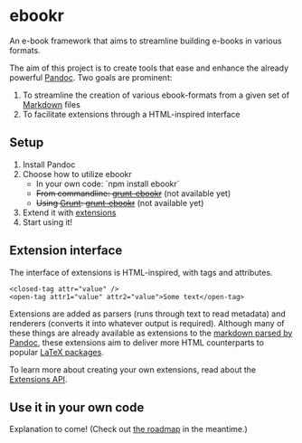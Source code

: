 ebookr
======

An e-book framework that aims to streamline building e-books in various formats.

The aim of this project is to create tools that ease and enhance the already powerful [Pandoc](http://johnmacfarlane.net/pandoc/). Two goals are prominent:

1. To streamline the creation of various ebook-formats from a given set of [Markdown](http://daringfireball.net/projects/markdown/) files
2. To facilitate extensions through a HTML-inspired interface

Setup
-----

1. Install Pandoc
2. Choose how to utilize ebookr
    * In your own code: ´npm install ebookr´
    * ~~From commandline: [grunt-ebookr](https://github.com/ebookr/ebookr-cli)~~ (not available yet)
    * ~~Using [Grunt](http://gruntjs.com/): [grunt-ebookr](https://github.com/ebookr/grunt-ebookr)~~ (not available yet)
3. Extend it with [extensions](https://github.com/ebookr/ebookr/wiki/Available_extensions)
4. Start using it!

Extension interface
-------------------

The interface of extensions is HTML-inspired, with tags and attributes.

    <closed-tag attr="value" />
    <open-tag attr1="value" attr2="value">Some text</open-tag>

Extensions are added as parsers (runs through text to read metadata) and renderers (converts it into whatever output is required). Although many of these things are already available as extensions to the [markdown parsed by Pandoc](http://johnmacfarlane.net/pandoc/README.html#pandocs-markdown), these extensions aim to deliver more HTML counterparts to popular [LaTeX packages](http://en.wikibooks.org/wiki/LaTeX/Package_Reference).

To learn more about creating your own extensions, read about the [Extensions API](https://github.com/ebookr/ebookr/wiki/Extensions-API).

Use it in your own code
-----------------------

Explanation to come! (Check out [the roadmap](https://github.com/ebookr/ebookr/wiki/Roadmap) in the meantime.)